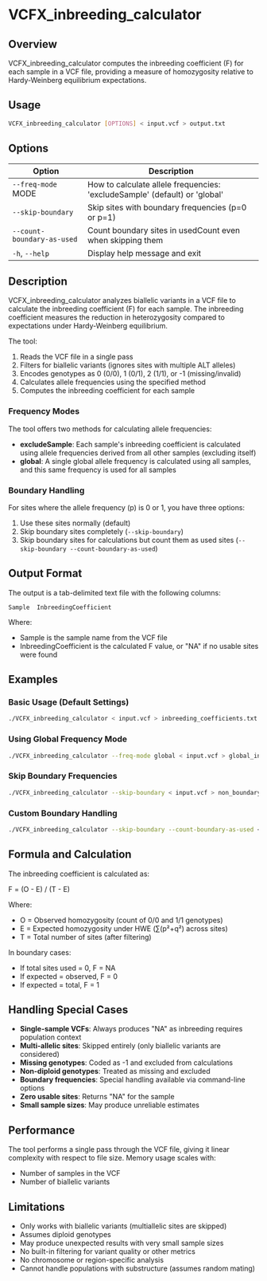 # VCFX_inbreeding_calculator

## Overview

VCFX_inbreeding_calculator computes the inbreeding coefficient (F) for each sample in a VCF file, providing a measure of homozygosity relative to Hardy-Weinberg equilibrium expectations.

## Usage

```bash
VCFX_inbreeding_calculator [OPTIONS] < input.vcf > output.txt
```

## Options

| Option | Description |
|--------|-------------|
| `--freq-mode` MODE | How to calculate allele frequencies: 'excludeSample' (default) or 'global' |
| `--skip-boundary` | Skip sites with boundary frequencies (p=0 or p=1) |
| `--count-boundary-as-used` | Count boundary sites in usedCount even when skipping them |
| `-h`, `--help` | Display help message and exit |

## Description

VCFX_inbreeding_calculator analyzes biallelic variants in a VCF file to calculate the inbreeding coefficient (F) for each sample. The inbreeding coefficient measures the reduction in heterozygosity compared to expectations under Hardy-Weinberg equilibrium.

The tool:
1. Reads the VCF file in a single pass
2. Filters for biallelic variants (ignores sites with multiple ALT alleles)
3. Encodes genotypes as 0 (0/0), 1 (0/1), 2 (1/1), or -1 (missing/invalid)
4. Calculates allele frequencies using the specified method
5. Computes the inbreeding coefficient for each sample

### Frequency Modes

The tool offers two methods for calculating allele frequencies:

- **excludeSample**: Each sample's inbreeding coefficient is calculated using allele frequencies derived from all other samples (excluding itself)
- **global**: A single global allele frequency is calculated using all samples, and this same frequency is used for all samples

### Boundary Handling

For sites where the allele frequency (p) is 0 or 1, you have three options:

1. Use these sites normally (default)
2. Skip boundary sites completely (`--skip-boundary`)
3. Skip boundary sites for calculations but count them as used sites (`--skip-boundary --count-boundary-as-used`)

## Output Format

The output is a tab-delimited text file with the following columns:

```
Sample  InbreedingCoefficient
```

Where:
- Sample is the sample name from the VCF file
- InbreedingCoefficient is the calculated F value, or "NA" if no usable sites were found

## Examples

### Basic Usage (Default Settings)

```bash
./VCFX_inbreeding_calculator < input.vcf > inbreeding_coefficients.txt
```

### Using Global Frequency Mode

```bash
./VCFX_inbreeding_calculator --freq-mode global < input.vcf > global_inbreeding.txt
```

### Skip Boundary Frequencies

```bash
./VCFX_inbreeding_calculator --skip-boundary < input.vcf > non_boundary_inbreeding.txt
```

### Custom Boundary Handling

```bash
./VCFX_inbreeding_calculator --skip-boundary --count-boundary-as-used < input.vcf > custom_boundary.txt
```

## Formula and Calculation

The inbreeding coefficient is calculated as:

F = (O - E) / (T - E)

Where:
- O = Observed homozygosity (count of 0/0 and 1/1 genotypes)
- E = Expected homozygosity under HWE (∑(p²+q²) across sites)
- T = Total number of sites (after filtering)

In boundary cases:
- If total sites used = 0, F = NA
- If expected = observed, F = 0
- If expected = total, F = 1

## Handling Special Cases

- **Single-sample VCFs**: Always produces "NA" as inbreeding requires population context
- **Multi-allelic sites**: Skipped entirely (only biallelic variants are considered)
- **Missing genotypes**: Coded as -1 and excluded from calculations
- **Non-diploid genotypes**: Treated as missing and excluded
- **Boundary frequencies**: Special handling available via command-line options
- **Zero usable sites**: Returns "NA" for the sample
- **Small sample sizes**: May produce unreliable estimates

## Performance

The tool performs a single pass through the VCF file, giving it linear complexity with respect to file size. Memory usage scales with:
- Number of samples in the VCF
- Number of biallelic variants

## Limitations

- Only works with biallelic variants (multiallelic sites are skipped)
- Assumes diploid genotypes
- May produce unexpected results with very small sample sizes
- No built-in filtering for variant quality or other metrics
- No chromosome or region-specific analysis
- Cannot handle populations with substructure (assumes random mating) 